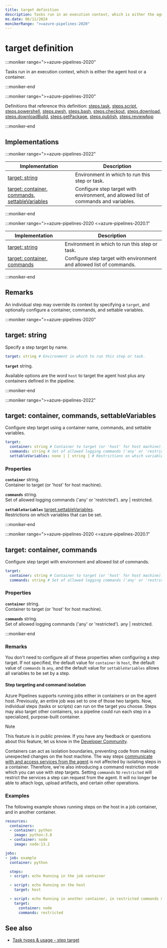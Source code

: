 ```yaml
---
title: target definition
description: Tasks run in an execution context, which is either the agent host or a container.
ms.date: 06/11/2024
monikerRange: ">=azure-pipelines-2020"
---
```


# target definition

<!-- :::description::: -->
:::moniker range=">=azure-pipelines-2020"

<!-- :::editable-content name="description"::: -->
Tasks run in an execution context, which is either the agent host or a container.
<!-- :::editable-content-end::: -->

:::moniker-end
<!-- :::description-end::: -->

<!-- :::parents::: -->
:::moniker range=">=azure-pipelines-2020"

Definitions that reference this definition: [steps.task](steps-task.md), [steps.script](steps-script.md), [steps.powershell](steps-powershell.md), [steps.pwsh](steps-pwsh.md), [steps.bash](steps-bash.md), [steps.checkout](steps-checkout.md), [steps.download](steps-download.md), [steps.downloadBuild](steps-download-build.md), [steps.getPackage](steps-get-package.md), [steps.publish](steps-publish.md), [steps.reviewApp](steps-review-app.md)

:::moniker-end
<!-- :::parents-end::: -->

## Implementations

<!-- :::implementations-list::: -->
:::moniker range=">=azure-pipelines-2022"

| Implementation | Description |
|---|---|
| [target: string](#targetstring) | Environment in which to run this step or task. |
| [target: container, commands, settableVariables](#targetobjectproperties) | Configure step target with environment, and allowed list of commands and variables. |

:::moniker-end

:::moniker range=">=azure-pipelines-2020 <=azure-pipelines-2020.1"

| Implementation | Description |
|---|---|
| [target: string](#targetstring) | Environment in which to run this step or task. |
| [target: container, commands](#targetobjectproperties) | Configure step target with environment and allowed list of commands. |

:::moniker-end
<!-- :::implementations-list-end::: -->

<!-- :::remarks::: -->
<!-- :::editable-content name="remarks"::: -->
## Remarks

An individual step may override its context by specifying a `target`, and optionally configure a container, commands, and settable variables.
<!-- :::editable-content-end::: -->
<!-- :::remarks-end::: -->

<!-- :::examples::: -->
<!-- :::editable-content name="examples"::: -->
<!-- :::editable-content-end::: -->
<!-- :::examples-end::: -->

<!-- :::implementations::: -->
<!-- :::implementation-item name="target: string"::: -->
<a name="targetstring"></a>
<!-- :::stringAnyOf::: -->
:::moniker range=">=azure-pipelines-2020"

<!-- :::implementation-signature::: -->
## target: string
<!-- :::implementation-signature-end::: -->

<!-- :::implementation-description::: -->
<!-- :::editable-content name="description"::: -->
Specify a step target by name.
<!-- :::editable-content-end::: -->
<!-- :::implementation-description-end::: -->

<!-- :::implementation-syntax::: -->
```yaml
target: string # Environment in which to run this step or task.
```
<!-- :::implementation-syntax-end::: -->

<!-- :::implementation-string-item::: -->
**`target`** string.<br>
<!-- :::editable-content name="description"::: -->
Available options are the word `host` to target the agent host plus any containers defined in the pipeline.
<!-- :::editable-content-end::: -->
<!-- :::implementation-string-item-end::: -->

:::moniker-end
<!-- :::stringAnyOf-end::: -->

<!-- :::remarks::: -->
<!-- :::editable-content name="remarks"::: -->
<!-- :::editable-content-end::: -->
<!-- :::remarks-end::: -->

<!-- :::examples::: -->
<!-- :::editable-content name="examples"::: -->
<!-- :::editable-content-end::: -->
<!-- :::examples-end::: -->
<!-- :::implementation-item-end::: -->
<!-- :::implementation-item name="target: object properties"::: -->
<a name="targetobjectproperties"></a>
<!-- :::objectAnyOf::: -->
:::moniker range=">=azure-pipelines-2022"

<!-- :::implementation-signature::: -->
## target: container, commands, settableVariables
<!-- :::implementation-signature-end::: -->

<!-- :::implementation-description::: -->
<!-- :::editable-content name="description"::: -->
Configure step target using a container name, commands, and settable variables.
<!-- :::editable-content-end::: -->
<!-- :::implementation-description-end::: -->

<!-- :::implementation-syntax::: -->
```yaml
target:
  container: string # Container to target (or 'host' for host machine).
  commands: string # Set of allowed logging commands ('any' or 'restricted').
  settableVariables: none | [ string ] # Restrictions on which variables that can be set.
```
<!-- :::implementation-syntax-end::: -->

<!-- :::implementation-properties::: -->
### Properties

<!-- :::item name="container"::: -->
**`container`** string.<br><!-- :::editable-content name="propDescription"::: -->
Container to target (or 'host' for host machine).
<!-- :::editable-content-end::: -->
<!-- :::item-end::: -->
<!-- :::item name="commands"::: -->
**`commands`** string.<br><!-- :::editable-content name="propDescription"::: -->
Set of allowed logging commands ('any' or 'restricted'). any | restricted.
<!-- :::editable-content-end::: -->
<!-- :::item-end::: -->
<!-- :::item name="settableVariables"::: -->
**`settableVariables`** [target.settableVariables](target-settable-variables.md).<br><!-- :::editable-content name="propDescription"::: -->
Restrictions on which variables that can be set.
<!-- :::editable-content-end::: -->
<!-- :::item-end::: -->
<!-- :::implementation-properties-end::: -->

:::moniker-end

:::moniker range=">=azure-pipelines-2020 <=azure-pipelines-2020.1"

<!-- :::implementation-signature::: -->
## target: container, commands
<!-- :::implementation-signature-end::: -->

<!-- :::implementation-description::: -->
<!-- :::editable-content name="description"::: -->
Configure step target with environment and allowed list of commands.
<!-- :::editable-content-end::: -->
<!-- :::implementation-description-end::: -->

<!-- :::implementation-syntax::: -->
```yaml
target:
  container: string # Container to target (or 'host' for host machine).
  commands: string # Set of allowed logging commands ('any' or 'restricted').
```
<!-- :::implementation-syntax-end::: -->

<!-- :::implementation-properties::: -->
### Properties

<!-- :::item name="container"::: -->
**`container`** string.<br><!-- :::editable-content name="propDescription"::: -->
Container to target (or 'host' for host machine).
<!-- :::editable-content-end::: -->
<!-- :::item-end::: -->
<!-- :::item name="commands"::: -->
**`commands`** string.<br><!-- :::editable-content name="propDescription"::: -->
Set of allowed logging commands ('any' or 'restricted'). any | restricted.
<!-- :::editable-content-end::: -->
<!-- :::item-end::: -->
<!-- :::implementation-properties-end::: -->

:::moniker-end
<!-- :::objectAnyOf-end::: -->

<!-- :::remarks::: -->
<!-- :::editable-content name="remarks"::: -->
### Remarks

You don't need to configure all of these properties when configuring a step target. If not specified, the default value for `container` is `host`, the default value of `commands` is `any`, and the default value for `settableVariables` allows all variables to be set by a step.

#### Step targeting and command isolation

Azure Pipelines supports running jobs either in containers or on the agent host. Previously, an entire job was set to one of those two targets. Now, individual steps (tasks or scripts) can run on the target you choose. Steps may also target other containers, so a pipeline could run each step in a specialized, purpose-built container. 

> [!NOTE]
> This feature is in public preview. If you have any feedback or questions about this feature, let us know in the [Developer Community](https://developercommunity.visualstudio.com/spaces/21/index.html).

Containers can act as isolation boundaries, preventing code from making unexpected changes on the host machine. The way steps [communicate with and access services from the agent](/azure/devops/pipelines/scripts/logging-commands) is not affected by isolating steps in a container. Therefore, we're also introducing a command restriction mode which you can use with step targets. Setting `commands` to `restricted` will restrict the services a step can request from the agent. It will no longer be able to attach logs, upload artifacts, and certain other operations.
<!-- :::editable-content-end::: -->
<!-- :::remarks-end::: -->

<!-- :::examples::: -->
<!-- :::editable-content name="examples"::: -->
### Examples

The following example shows running steps on the host in a job container, and in another container.

```yaml
resources:
  containers:
  - container: python
    image: python:3.8
  - container: node
    image: node:13.2

jobs:
- job: example
  container: python

  steps:
  - script: echo Running in the job container

  - script: echo Running on the host
    target: host

  - script: echo Running in another container, in restricted commands mode
    target:
      container: node
      commands: restricted
```
<!-- :::editable-content-end::: -->
<!-- :::examples-end::: -->
<!-- :::implementation-item-end::: -->
<!-- :::implementations-end::: -->

<!-- :::see-also::: -->
<!-- :::editable-content name="seeAlso"::: -->
## See also

- [Task types & usage - step target](/azure/devops/pipelines/process/tasks#step-target)
<!-- :::editable-content-end::: -->
<!-- :::see-also-end::: -->
